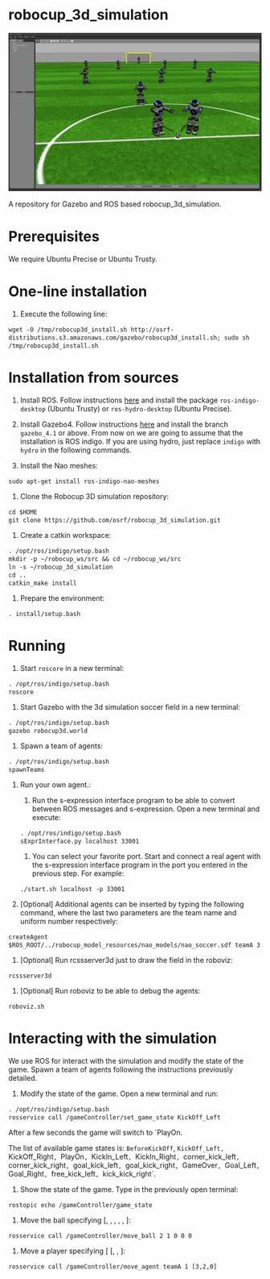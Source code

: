 robocup_3d_simulation
=====================

![Alt text](/naos_robocup.png?raw=true "3D Simulation game simulated in Gazebo")

A repository for Gazebo and ROS based robocup_3d_simulation.

Prerequisites
=============

We require Ubuntu Precise or Ubuntu Trusty.

One-line installation
============

1. Execute the following line:

```
wget -O /tmp/robocup3d_install.sh http://osrf-distributions.s3.amazonaws.com/gazebo/robocup3d_install.sh; sudo sh /tmp/robocup3d_install.sh
```
Installation from sources
=========================

1. Install ROS. Follow instructions
 [here](http://wiki.ros.org/indigo/Installation/Ubuntu) and install the package
 `ros-indigo-desktop` (Ubuntu Trusty) or `ros-hydro-desktop` (Ubuntu Precise).

1. Install Gazebo4. Follow instructions
 [here](http://gazebosim.org/tutorials?tut=install_from_source&cat=install) and
 install the branch `gazebo_4.1` or above. From now on we are going to assume
 that the installation is ROS indigo. If you are using hydro, just replace
 `indigo` with `hydro` in the following commands.

1. Install the Nao meshes:

  ~~~
  sudo apt-get install ros-indigo-nao-meshes
  ~~~

1. Clone the Robocup 3D simulation repository:

  ~~~
  cd $HOME
  git clone https://github.com/osrf/robocup_3d_simulation.git
  ~~~

1. Create a catkin workspace:

  ~~~
  . /opt/ros/indigo/setup.bash
  mkdir -p ~/robocup_ws/src && cd ~/robocup_ws/src
  ln -s ~/robocup_3d_simulation
  cd ..
  catkin_make install
  ~~~

1. Prepare the environment:

  ~~~
  . install/setup.bash
  ~~~

Running
=======

1. Start `roscore` in a new terminal:

  ~~~
  . /opt/ros/indigo/setup.bash
  roscore
  ~~~

1. Start Gazebo with the 3d simulation soccer field in a new terminal:

  ~~~
  . /opt/ros/indigo/setup.bash
  gazebo robocup3d.world
  ~~~

1. Spawn a team of agents:

  ~~~
  . /opt/ros/indigo/setup.bash
  spawnTeams
  ~~~

1. Run your own agent.:

    1. Run the s-expression interface program to be able to convert between ROS
    messages and s-expression. Open a new terminal and execute:

      ~~~
      . /opt/ros/indigo/setup.bash
      sExprInterface.py localhost 33001
      ~~~

    1. You can select your favorite port. Start and connect a real agent with the
    s-expression interface program in the port you entered in the previous step.
    For example:

      ~~~
      ./start.sh localhost -p 33001
      ~~~

1. [Optional] Additional agents can be inserted by typing the following command,
  where the last two parameters are the team name and uniform number
  respectively:

  ~~~
  createAgent $ROS_ROOT/../robocup_model_resources/nao_models/nao_soccer.sdf teamA 3
  ~~~

1. [Optional] Run rcssserver3d just to draw the field in the roboviz:

  ~~~
  rcssserver3d
  ~~~

1. [Optional] Run roboviz to be able to debug the agents:

  ~~~
  roboviz.sh
  ~~~


Interacting with the simulation
===============================

We use ROS for interact with the simulation and modify the state of the game.
Spawn a team of agents following the instructions previously detailed.

1. Modify the state of the game. Open a new terminal and run:

  ~~~
  . /opt/ros/indigo/setup.bash
  rosservice call /gameController/set_game_state KickOff_Left
  ~~~

  After a few seconds the game will switch to `PlayOn.

  The list of available game states is: `BeforeKickOff`, `KickOff_Left,
  `KickOff_Right`, `PlayOn`, `KickIn_Left`, `KickIn_Right`, `corner_kick_left`,
  `corner_kick_right`, `goal_kick_left`, `goal_kick_right`, `GameOver`,
  `Goal_Left`, `Goal_Right`, `free_kick_left`, `kick_kick_right`.

1. Show the state of the game. Type in the previously open terminal:

  ~~~
  rostopic echo /gameController/game_state
  ~~~

1. Move the ball specifying [<X>, <Y>, <Z>, <VX>, <VY>, <VZ>]:

  ~~~
  rosservice call /gameController/move_ball 2 1 0 0 0
  ~~~

1. Move a player specifying [<Team name> <uniform number> [<X>, <Y>, <THETA>]:

  ~~~
  rosservice call /gameController/move_agent teamA 1 [3,2,0]
  ~~~
